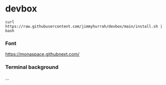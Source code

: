 # devbox
```cli
curl https://raw.githubusercontent.com/jimmyhurrah/devbox/main/install.sh | bash
```

### Font
https://monaspace.githubnext.com/

### Terminal background
...
